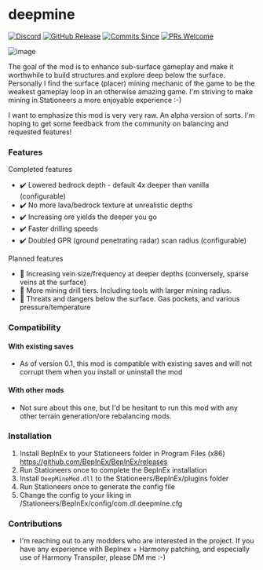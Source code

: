 # deepmine
[![Discord](https://img.shields.io/discord/799012229524488223?color=blue&label=Discord&logo=Discord&style=flat-square)]() [![GitHub Release](https://img.shields.io/github/v/release/daniellovell/deepmine?style=flat-square)]() [![Commits Since](https://img.shields.io/github/commits-since/daniellovell/deepmine/latest?color=yellow&style=flat-square)]() [![PRs Welcome](https://img.shields.io/badge/PRs-welcome-brightgreen.svg?style=flat-square)](http://makeapullrequest.com) 

![image](https://user-images.githubusercontent.com/6250953/104089769-5b5d2d00-5226-11eb-9b6e-2ce87961ffb0.png)

The goal of the mod is to enhance sub-surface gameplay and make it worthwhile to build structures and explore deep below the surface. Personally I find the surface (placer) mining mechanic of the game to be the weakest gameplay loop in an otherwise amazing game. I'm striving to make mining in Stationeers a more enjoyable experience :-)

I want to emphasize this mod is very very raw. An alpha version of sorts. I'm hoping to get some feedback from the community on balancing and requested features!

### Features

Completed features
 - :heavy_check_mark: Lowered bedrock depth - default 4x deeper than vanilla (configurable)
 - :heavy_check_mark: No more lava/bedrock texture at unrealistic depths
 - :heavy_check_mark: Increasing ore yields the deeper you go
 - :heavy_check_mark: Faster drilling speeds
 - :heavy_check_mark: Doubled GPR (ground penetrating radar) scan radius (configurable)

Planned features
 - :small_orange_diamond: Increasing vein size/frequency at deeper depths (conversely, sparse veins at the surface)
 - :small_orange_diamond: More mining drill tiers. Including tools with larger mining radius.
 - :small_orange_diamond: Threats and dangers below the surface. Gas pockets, and various pressure/temperature

### Compatibility

#### With existing saves
 - As of version 0.1, this mod is compatible with existing saves and will not corrupt them when you install or uninstall the mod

#### With other mods
 - Not sure about this one, but I'd be hesitant to run this mod with any other terrain generation/ore rebalancing mods.
 
### Installation

 1. Install BepInEx to your Stationeers folder in Program Files (x86) https://github.com/BepInEx/BepInEx/releases
 2. Run Stationeers once to complete the BepInEx installation
 3. Install ``DeepMineMod.dll`` to the Stationeers/BepInEx/plugins folder
 4. Run Stationeers once to generate the config file
 5. Change the config to your liking in /Stationeers/BepInEx/config/com.dl.deepmine.cfg

### Contributions

 - I'm reaching out to any modders who are interested in the project. If you have any experience with BepInex + Harmony patching, and especially use of Harmony Transpiler, please DM me :-)
